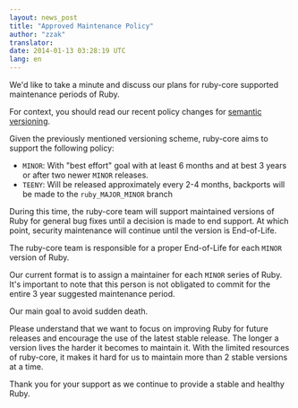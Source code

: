 ```yaml
---
layout: news_post
title: "Approved Maintenance Policy"
author: "zzak"
translator:
date: 2014-01-13 03:28:19 UTC
lang: en
---
```


We'd like to take a minute and discuss our plans for ruby-core supported maintenance periods of Ruby.

For context, you should read our recent policy changes for [semantic versioning](/en/news/2013/12/21/semantic-versioning-after-2-1-0).

Given the previously mentioned versioning scheme, ruby-core aims to support the following policy:

  * `MINOR`: With "best effort" goal with at least 6 months and at best 3 years or after two newer `MINOR` releases.
  * `TEENY`: Will be released approximately every 2-4 months, backports will be made to the `ruby_MAJOR_MINOR` branch

During this time, the ruby-core team will support maintained versions of Ruby for general bug fixes until a decision is made to end support. At which point, security maintenance will continue until the version is End-of-Life.

The ruby-core team is responsible for a proper End-of-Life for each `MINOR` version of Ruby.

Our current format is to assign a maintainer for each `MINOR` series of Ruby. It's important to note that this person is not obligated to commit for the entire 3 year suggested maintenance period.

Our main goal to avoid sudden death.

Please understand that we want to focus on improving Ruby for future releases and encourage the use of the latest stable release. The longer a version lives the harder it becomes to maintain it. With the limited resources of ruby-core, it makes it hard for us to maintain more than 2 stable versions at a time.

Thank you for your support as we continue to provide a stable and healthy Ruby.

